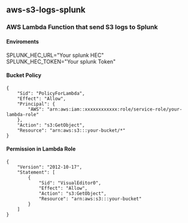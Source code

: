 ## aws-s3-logs-splunk

### AWS Lambda Function that send S3 logs to Splunk


#### Enviroments

SPLUNK_HEC_URL="Your splunk HEC"\
SPLUNK_HEC_TOKEN="Your splunk Token"



#### Bucket Policy
```
{
    "Sid": "PolicyForLambda",
    "Effect": "Allow",
    "Principal": {
        "AWS": "arn:aws:iam::xxxxxxxxxxxx:role/service-role/your-lambda-role"
    },
    "Action": "s3:GetObject",
    "Resource": "arn:aws:s3:::your-bucket/*"
}
```

#### Permission in Lambda Role
```
{
    "Version": "2012-10-17",
    "Statement": [
        {
            "Sid": "VisualEditor0",
            "Effect": "Allow",
            "Action": "s3:GetObject",
            "Resource": "arn:aws:s3:::your-bucket"
        }
    ]
}
```